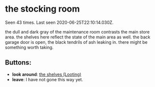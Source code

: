 # the stocking room

Seen 43 times. Last seen 2020-06-25T22:10:14.030Z.

the dull and dark gray of the maintenance room contrasts the main store area. the shelves here reflect the state of the main area as well. the back garage door is open, the black tendrils of ash leaking in. there might be something worth taking.

## Buttons:

- **look around**: [the shelves (Looting)](the-shelves--Looting--wmgctr.md)
- **leave**: I have not gone this way yet.